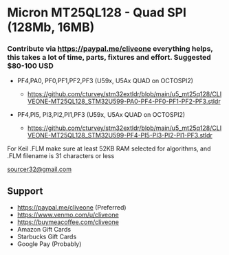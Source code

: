 # Micron MT25QL128 - Quad SPI (128Mb, 16MB)
### Contribute via   https://paypal.me/cliveone  everything helps, this takes a lot of time, parts, fixtures and effort. Suggested $80-100 USD

  *  PF4,PA0, PF0,PF1,PF2,PF3  (U59x, U5Ax QUAD on OCTOSPI2)
     *  https://github.com/cturvey/stm32extldr/blob/main/u5_mt25q128/CLIVEONE-MT25QL128_STM32U599-PA0-PF4-PF0-PF1-PF2-PF3.stldr

  *  PF4,PI5, PI3,PI2,PI1,PF3  (U59x, U5Ax QUAD on OCTOSPI2)
     *  https://github.com/cturvey/stm32extldr/blob/main/u5_mt25q128/CLIVEONE-MT25QL128_STM32U599-PF4-PI5-PI3-PI2-PI1-PF3.stldr

For Keil .FLM make sure at least 52KB RAM selected for algorithms, and .FLM filename is 31 characters or less

 sourcer32@gmail.com
 
##  Support
 
  *  https://paypal.me/cliveone (Preferred)
  *  https://www.venmo.com/u/cliveone
  *  https://buymeacoffee.com/cliveone
  *  Amazon Gift Cards
  *  Starbucks Gift Cards
  *  Google Pay (Probably) 
